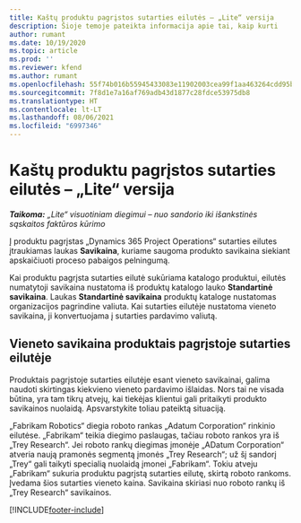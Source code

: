 ```yaml
---
title: Kaštų produktu pagrįstos sutarties eilutės – „Lite“ versija
description: Šioje temoje pateikta informacija apie tai, kaip kurti
author: rumant
ms.date: 10/19/2020
ms.topic: article
ms.prod: ''
ms.reviewer: kfend
ms.author: rumant
ms.openlocfilehash: 55f74b016b55945433083e11902003cea99f1aa463264cdd95b0aad389592e20
ms.sourcegitcommit: 7f8d1e7a16af769adb43d1877c28fdce53975db8
ms.translationtype: HT
ms.contentlocale: lt-LT
ms.lasthandoff: 08/06/2021
ms.locfileid: "6997346"
---
```

# <a name="cost-product-based-contract-lines---lite"></a>Kaštų produktu pagrįstos sutarties eilutės – „Lite“ versija

_**Taikoma:** „Lite“ visuotiniam diegimui – nuo sandorio iki išankstinės sąskaitos faktūros kūrimo_


Į produktu pagrįstas „Dynamics 365 Project Operations“ sutarties eilutes įtraukiamas laukas **Savikaina**, kuriame saugoma produkto savikaina siekiant apskaičiuoti proceso pabaigos pelningumą.

Kai produktu pagrįsta sutarties eilutė sukūriama katalogo produktui, eilutės numatytoji savikaina nustatoma iš produktų katalogo lauko **Standartinė savikaina**. Laukas **Standartinė savikaina** produktų kataloge nustatomas organizacijos pagrindine valiuta. Kai sutarties eilutėje nustatoma vieneto savikaina, ji konvertuojama į sutarties pardavimo valiutą.

## <a name="unit-cost-on-a-product-based-contract-line"></a>Vieneto savikaina produktais pagrįstoje sutarties eilutėje

Produktais pagrįstoje sutarties eilutėje esant vieneto savikainai, galima naudoti skirtingas kiekvieno vieneto pardavimo išlaidas. Nors tai ne visada būtina, yra tam tikrų atvejų, kai tiekėjas klientui gali pritaikyti produkto savikainos nuolaidą. Apsvarstykite toliau pateiktą situaciją.

„Fabrikam Robotics“ diegia roboto rankas „Adatum Corporation“ rinkinio eilutėse. „Fabrikam“ teikia diegimo paslaugas, tačiau roboto rankos yra iš „Trey Research“. Jei roboto rankų diegimas įmonėje „ADatum Corporation“ atveria naują pramonės segmentą įmonės „Trey Research“; už šį sandorį „Trey“ gali taikyti specialią nuolaidą įmonei „Fabrikam“. Tokiu atveju „Fabrikam“ sukuria produktu pagrįstą sutarties eilutę, skirtą roboto rankoms. Įvedama šios sutarties vieneto kaina. Savikaina skiriasi nuo roboto rankų iš „Trey Research“ savikainos.


[!INCLUDE[footer-include](../../includes/footer-banner.md)]